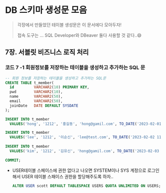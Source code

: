 # DB 스키마 생성문 모음

> 각장에서 만들었던 테이블 생성문은 이 문서에다 모아두자!
>
> 접속 도구는 ... SQL Developer와 DBeaver 둘다 사용할 것 같다..😄



## 7장. 서블릿 비즈니스 로직 처리

### 코드 7 -1 회원정보를 저장하는 테이블을 생성하고 추가하는 SQL 문

```sql
-- 회원 정보를 저장하는 테이블을 생성하고 추가하는 SQL문
CREATE TABLE t_member(
  id         VARCHAR2(10) PRIMARY KEY,
  pwd        VARCHAR2(10),
  name       VARCHAR2(50),
  email      VARCHAR2(50),
  joinDate   DATE DEFAULT SYSDATE
);

INSERT INTO t_member
  VALUES('hong', '1212', '홍길동', 'hong@gamil.com', TO_DATE('2023-02-01 10:00:00', 'YYYY-MM-DD HH24:MI:SS'));

INSERT INTO t_member
  VALUES('lee', '1212', '이순신', 'lee@test.com', TO_DATE('2023-02-02 11:00:00', 'YYYY-MM-DD HH24:MI:SS'));
  
INSERT INTO t_member
  VALUES('kim', '1212', '김유신', 'hong@gamil.com', TO_DATE('2023-02-03 12:00:00', 'YYYY-MM-DD HH24:MI:SS'));
  
COMMIT;
```



* USER테이블 스페이스에 권한 없다고 나오면 SYSTEM이나 SYS 계정으로 로그인해서 USER 테이블 스패이스 권한을 할당해주도록 하자..

  ```sql
  ALTER USER scott DEFAULT TABLESPACE USERS QUOTA UNLIMITED ON USERS;
  ```

  



